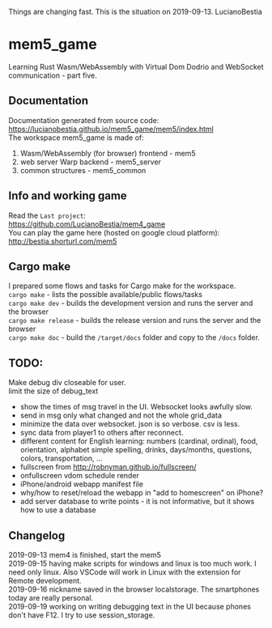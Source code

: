 Things are changing fast. This is the situation on 2019-09-13. LucianoBestia
# mem5_game
Learning Rust Wasm/WebAssembly with Virtual Dom Dodrio and WebSocket communication - part five.
## Documentation
Documentation generated from source code:  
https://lucianobestia.github.io/mem5_game/mem5/index.html  
The workspace mem5_game is made of:  
1. Wasm/WebAssembly  (for browser) frontend - mem5  
2. web server Warp backend - mem5_server  
3. common structures - mem5_common  
## Info and working game
Read the `Last project`:  
https://github.com/LucianoBestia/mem4_game  
You can play the game here (hosted on google cloud platform):  
http://bestia.shorturl.com/mem5   

## Cargo make
I prepared some flows and tasks for Cargo make for the workspace.  
`cargo make` - lists the possible available/public flows/tasks  
`cargo make dev` - builds the development version and runs the server and the browser  
`cargo make release` - builds the release version and runs the server and the browser  
`cargo make doc` - build the `/target/docs` folder and copy to the `/docs` folder.  

## TODO:
Make debug div closeable for user.  
limit the size of debug_text  
- show the times of msg travel in the UI. Websocket looks awfully slow. 
- send in msg only what changed and not the whole grid_data
- minimize the data over websocket. json is so verbose. csv is less.
- sync data from player1 to others after reconnect.
- different content for English learning: numbers (cardinal, ordinal), food, orientation, alphabet simple spelling, drinks, days/months, questions, colors, transportation, ... 
- fullscreen from http://robnyman.github.io/fullscreen/  
- onfullscreen vdom schedule render  
- iPhone/android webapp manifest file  
- why/how to reset/reload the webapp in "add to homescreen" on iPhone?  
- add server database to write points - it is not informative, but it shows how to use a database  

## Changelog
2019-09-13 mem4 is finished, start the mem5  
2019-09-15 having make scripts for windows and linux is too much work. I need only linux. Also VSCode will work in Linux with the extension for Remote development.  
2019-09-16 nickname saved in the browser localstorage. The smartphones today are really personal.  
2019-09-19 working on writing debugging text in the UI because phones don't have F12. I try to use session_storage. 
 




